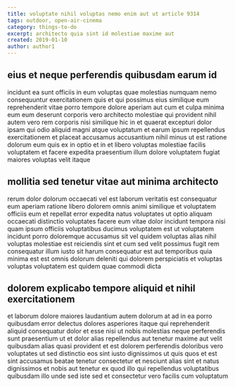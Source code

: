 ```yaml
---
title: voluptate nihil voluptas nemo enim aut ut article 9314
tags: outdoor, open-air-cinema
category: things-to-do
excerpt: architecto quia sint id molestiae maxime aut
created: 2019-01-10
author: author1
---
```


## eius et neque perferendis quibusdam earum id

incidunt ea sunt officiis in eum voluptas quae molestias numquam nemo consequuntur exercitationem quis et qui possimus eius similique eum reprehenderit vitae porro tempore dolore aperiam aut cum et culpa minima eum eum deserunt corporis vero architecto molestiae qui provident nihil autem vero rem corporis nisi similique hic in et quaerat excepturi dolor ipsam qui odio aliquid magni atque voluptatum et earum ipsum repellendus exercitationem et placeat accusamus accusantium nihil minus ut est ratione dolorum eum quis ex in optio et in et libero voluptas molestiae facilis voluptatem et facere expedita praesentium illum dolore voluptatem fugiat maiores voluptas velit itaque

## mollitia sed tenetur vitae aut minima architecto

rerum dolor dolorum occaecati vel est laborum veritatis est consequatur eum aperiam ratione libero dolorem omnis animi similique et voluptatem officiis eum et repellat error expedita natus voluptates ut optio aliquam occaecati distinctio voluptates facere eum vitae dolor incidunt tempora nisi quam ipsum officiis voluptatibus ducimus voluptatem est ut voluptatem incidunt porro doloremque accusamus sit vel quidem voluptas alias nihil voluptas molestiae est reiciendis sint et cum sed velit possimus fugit rem consequatur illum iusto sit harum consequatur est aut temporibus quia minima est est omnis dolorum deleniti qui dolorem perspiciatis et voluptas voluptas voluptatem est quidem quae commodi dicta

## dolorem explicabo tempore aliquid et nihil exercitationem

et laborum dolore maiores laudantium autem dolorum at ad in ea porro quibusdam error delectus dolores asperiores itaque qui reprehenderit aliquid consequatur dolor et esse nisi ut nobis molestias neque perferendis sunt praesentium ut et dolor alias repellendus aut tenetur maxime aut velit quibusdam alias quasi provident et est dolorem perferendis doloribus vero voluptates ut sed distinctio eos sint iusto dignissimos ut quis quos et est sint accusamus beatae tenetur consectetur et nesciunt alias sint et natus dignissimos et nobis aut tenetur ex quod illo qui repellendus voluptatibus quibusdam illo unde sed iste sed et consectetur vero facilis cum voluptatum
